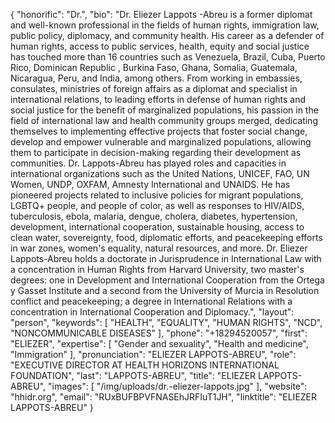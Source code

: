 {
  "honorific": "Dr.",
  "bio": "Dr. Eliezer Lappots -Abreu is a former diplomat and well-known professional in the fields of human rights, immigration law, public policy, diplomacy, and community health. His career as a defender of human rights, access to public services, health, equity and social justice has touched more than 16 countries such as Venezuela, Brazil, Cuba, Puerto Rico, Dominican Republic , Burkina Faso, Ghana, Somalia, Guatemala, Nicaragua, Peru, and India, among others. From working in embassies, consulates, ministries of foreign affairs as a diplomat and specialist in international relations, to leading efforts in defense of human rights and social justice for the benefit of marginalized populations, his passion in the field of international law and health community groups merged, dedicating themselves to implementing effective projects that foster social change, develop and empower vulnerable and marginalized populations, allowing them to participate in decision-making regarding their development as communities. Dr. Lappots-Abreu has played roles and capacities in international organizations such as the United Nations, UNICEF, FAO, UN Women, UNDP, OXFAM, Amnesty International and UNAIDS. He has pioneered projects related to inclusive policies for migrant populations, LGBTQ+ people, and people of color, as well as responses to HIV/AIDS, tuberculosis, ebola, malaria, dengue, cholera, diabetes, hypertension, development, international cooperation, sustainable housing, access to clean water, sovereignty, food, diplomatic efforts, and peacekeeping efforts in war zones, women's equality, natural resources, and more. Dr. Eliezer Lappots-Abreu holds a doctorate in Jurisprudence in International Law with a concentration in Human Rights from Harvard University, two master's degrees: one in Development and International Cooperation from the Ortega y Gasset Institute and a second from the University of Murcia in Resolution conflict and peacekeeping; a degree in International Relations with a concentration in International Cooperation and Diplomacy.",
  "layout": "person",
  "keywords": [
    "HEALTH",
    "EQUALITY",
    "HUMAN RIGHTS",
    "NCD",
    "NONCOMMUNICABLE DISEASES"
  ],
  "phone": "+18294520057",
  "first": "ELIEZER",
  "expertise": [
    "Gender and sexuality",
    "Health and medicine",
    "Immigration"
  ],
  "pronunciation": "ELIEZER LAPPOTS-ABREU",
  "role": "EXECUTIVE DIRECTOR AT HEALTH HORIZONS INTERNATIONAL FOUNDATION",
  "last": "LAPPOTS-ABREU",
  "title": "ELIEZER LAPPOTS-ABREU",
  "images": [
    "/img/uploads/dr.-eliezer-lappots.jpg"
  ],
  "website": "hhidr.org",
  "email": "RUxBUFBPVFNASEhJRFIuT1JH",
  "linktitle": "ELIEZER LAPPOTS-ABREU"
}